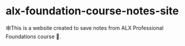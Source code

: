 # alx-foundation-course-notes-site
🕸This is a website created to save notes from ALX Professional Foundations course 📝.

